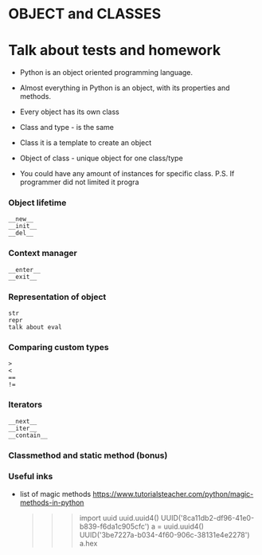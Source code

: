 # OBJECT and CLASSES

# Talk about tests and homework 

- Python is an object oriented programming language.

- Almost everything in Python is an object, with its properties and methods.

- Every object has its own class

- Class and type - is the same

- Class it is a template to create an object 

- Object of class - unique object for one class/type

- You could have any amount of instances for specific class. P.S. If programmer did not limited it progra

### Object lifetime 
    __new__ 
    __init__
    __del__
    
### Context manager
    __enter__
    __exit__
    
### Representation of object
    str
    repr
    talk about eval

### Comparing custom types
    >
    <
    ==
    !=
    
### Iterators
    __next__
    __iter__
    __contain__
    
    
  
### Classmethod and static method (bonus)
### Useful inks
 - list of magic methods https://www.tutorialsteacher.com/python/magic-methods-in-python
    >>> import uuid
    >>> uuid.uuid4()
    UUID('8ca11db2-df96-41e0-b839-f6da1c905cfc')
    >>> a = uuid.uuid4()
    UUID('3be7227a-b034-4f60-906c-38131e4e2278')
    >>> a.hex
